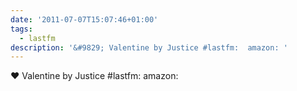```yaml
---
date: '2011-07-07T15:07:46+01:00'
tags:
  - lastfm
description: '&#9829; Valentine by Justice #lastfm:  amazon: '
---
```

&#9829; Valentine by Justice #lastfm:  amazon: 
